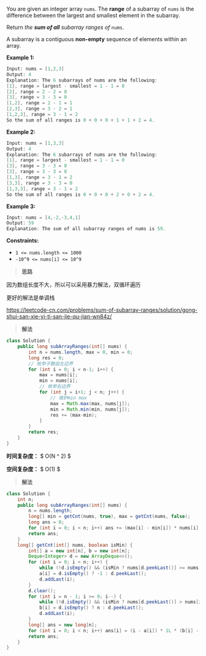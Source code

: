 You are given an integer array `nums`. The **range** of a subarray of `nums` is the difference between the largest and smallest element in the subarray.

Return *the **sum of all** subarray ranges of* `nums`*.*

A subarray is a contiguous **non-empty** sequence of elements within an array.

 

**Example 1:**

```java
Input: nums = [1,2,3]
Output: 4
Explanation: The 6 subarrays of nums are the following:
[1], range = largest - smallest = 1 - 1 = 0 
[2], range = 2 - 2 = 0
[3], range = 3 - 3 = 0
[1,2], range = 2 - 1 = 1
[2,3], range = 3 - 2 = 1
[1,2,3], range = 3 - 1 = 2
So the sum of all ranges is 0 + 0 + 0 + 1 + 1 + 2 = 4.
```

**Example 2:**

```java
Input: nums = [1,3,3]
Output: 4
Explanation: The 6 subarrays of nums are the following:
[1], range = largest - smallest = 1 - 1 = 0
[3], range = 3 - 3 = 0
[3], range = 3 - 3 = 0
[1,3], range = 3 - 1 = 2
[3,3], range = 3 - 3 = 0
[1,3,3], range = 3 - 1 = 2
So the sum of all ranges is 0 + 0 + 0 + 2 + 0 + 2 = 4.
```

**Example 3:**

```java
Input: nums = [4,-2,-3,4,1]
Output: 59
Explanation: The sum of all subarray ranges of nums is 59.
```

 

**Constraints:**

- `1 <= nums.length <= 1000`
- `-10^9 <= nums[i] <= 10^9`



> **思路**

因为数组长度不大，所以可以采用暴力解法，双循环遍历

更好的解法是单调栈

https://leetcode-cn.com/problems/sum-of-subarray-ranges/solution/gong-shui-san-xie-yi-ti-san-jie-qu-jian-wn84z/

> **解法**

```java
class Solution {
    public long subArrayRanges(int[] nums) {
        int n = nums.length, max = 0, min = 0;
        long res = 0;
        // 枚举子数组左边界
        for (int i = 0; i < n-1; i++) {
            max = nums[i];
            min = nums[i];
            // 枚举右边界
            for (int j = i+1; j < n; j++) {
                // 维护min max
                max = Math.max(max, nums[j]);
                min = Math.min(min, nums[j]);
                res += (max-min);
            }
        }
        return res;
    }
}
```

**时间复杂度：** $ O(N ^ 2) $

**空间复杂度：** $ O(1) $



> **解法**

```java
class Solution {
    int n;
    public long subArrayRanges(int[] nums) {
        n = nums.length;
        long[] min = getCnt(nums, true), max = getCnt(nums, false);
        long ans = 0;
        for (int i = 0; i < n; i++) ans += (max[i] - min[i]) * nums[i];
        return ans;
    }
    long[] getCnt(int[] nums, boolean isMin) {
        int[] a = new int[n], b = new int[n];
        Deque<Integer> d = new ArrayDeque<>();
        for (int i = 0; i < n; i++) {
            while (!d.isEmpty() && (isMin ? nums[d.peekLast()] >= nums[i] : nums[d.peekLast()] <= nums[i])) d.pollLast();
            a[i] = d.isEmpty() ? -1 : d.peekLast();
            d.addLast(i);
        }
        d.clear();
        for (int i = n - 1; i >= 0; i--) {
            while (!d.isEmpty() && (isMin ? nums[d.peekLast()] > nums[i] : nums[d.peekLast()] < nums[i])) d.pollLast();
            b[i] = d.isEmpty() ? n : d.peekLast();
            d.addLast(i);
        }
        long[] ans = new long[n];
        for (int i = 0; i < n; i++) ans[i] = (i - a[i]) * 1L * (b[i] - i);
        return ans;
    }
}
```

